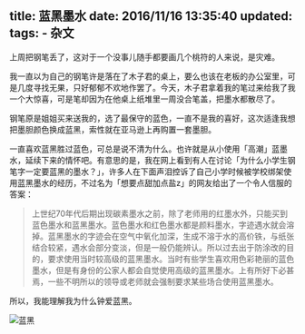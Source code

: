 title: 蓝黑墨水
date: 2016/11/16 13:35:40
updated: 
tags:
    - 杂文
---

上周把钢笔丢了，这对于一个没事儿随手都要画几个桃符的人来说，是灾难。

我一直以为自己的钢笔许是落在了木子君的桌上，要么也该在老板的办公室里，可是几度寻找无果，只好郁郁不欢地作罢了。今天，木子君拿着我的笔过来给我了我一个大惊喜，可是笔却因为在他桌上纸堆里一周没合笔盖，把墨水都散尽了。

钢笔原是姐姐买来送我的，选了最保守的蓝色，一直不是我的喜好，这次适逢我想把墨胆颜色换成蓝黑，索性就在亚马逊上再购置一套墨胆。

一直喜欢蓝黑胜过蓝色，可总是说不清为什么。也许就是从小使用「高潮」蓝墨水，延续下来的情怀吧。有意思的是，我在网上看到有人在讨论「为什么小学生钢笔字一定要蓝黑的墨水？」，许多人在下面声泪控诉了自己小学时候被学校绑架使用蓝黑墨水的经历，不过名为「想要点甜加点盐z」的网友给出了一个令人信服的答案：

> 上世纪70年代后期出现碳素墨水之前，除了老师用的红墨水外，只能买到蓝色墨水和蓝黑墨水。蓝色墨水和红色墨水都是颜料墨水，字迹遇水就会溶掉。蓝黑墨水的字迹会在空气中氧化加深，生成不溶于水的高价铁，与纸张结合较紧，遇水会部分变淡，但是一般仍能辨认。所以过去出于防涂改的目的，要求使用当时较高级的蓝黑墨水。当时有些学生喜欢用色彩艳丽的蓝色墨水，但是有身份的公家人都会自觉使用高级的蓝黑墨水。上有所好下必甚焉，一些不明所以的领导或老师就会强制要求某些场合使用蓝黑墨水。

所以，我能理解我为什么钟爱蓝黑。

![蓝黑](http://7xin49.com1.z0.glb.clouddn.com/blue-black-ink.jpg-960.jpg)

